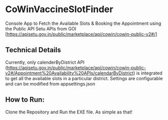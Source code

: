 # CoWinVaccineSlotFinder
Console App to Fetch the Available Slots & Booking the Appointment using the Public API Setu APIs from GOI [https://apisetu.gov.in/public/marketplace/api/cowin/cowin-public-v2#/]

## Technical Details
Currently, only calenderByDistrict API (https://apisetu.gov.in/public/marketplace/api/cowin/cowin-public-v2#/Appointment%20Availability%20APIs/calendarByDistrict) is integrated to get all the available slots in a particular district.
Settings are configurable and can be modified from appsettings.json

## How to Run:

Clone the Repository and Run the EXE file.
As simple as that!
